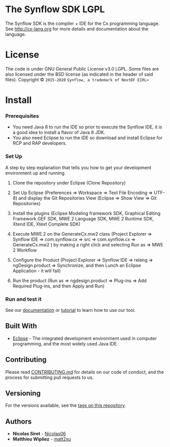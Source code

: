 # The Synflow SDK LGPL

The Synflow SDK is the compiler + IDE for the Cx programming language. See http://cx-lang.org for more details and documentation about the language.

# License

The code is under GNU General Public License v3.0 LGPL. Some files are also licensed under the BSD license (as indicated in the header of said files).
Copyright © `2015-2020` `Synflow, a trademark of NextDF EIRL>`

# Install

### Prerequisites

* You need Java 8 to run the IDE so prior to execute the Synflow IDE, it is a good idea to install a flavor of Java 8 JDK.
* You also need Eclipse to run the IDE so download and install Eclipse for RCP and RAP developers.

### Set Up

A step by step explanation that tells you how to get your development environment up and running.

1. Clone the repository under Eclipse (Clone Repository)

2. Set Up Eclipse (Preferences => Workspace => Text File Encoding => UTF-8) and display the Git Repositories View (Eclipse => Show View => Git Repositories)

3. Install the plugins (Eclipse Modeling framework SDK, Graphical Editing Framework GEF SDK, MWE 2 Language SDK, MWE 2 Runtime SDK, Xtend IDE, Xtext Complete SDK)

4. Execute MWE 2 on the GenerateCx.mw2 class (Project Explorer => Synflow IDE => com.synflow.cx => src => com.synflow.cx => GenerateCx.mw2 ) by making a right click and selecting Run as => MWE 2 Workflow

5.  Configure the Product (Project Explorer => Synflow IDE => releng => ngDesign.product => Synchronize, and then Lunch an Eclipse Application - it will fail)

6.  Run the product (Run as => ngdesign.product => Plug-ins => Add Required Plug-ins, and then Apply and Run)

### Run and test it
See our [documentation](https://synflow.gitlab.io/docs/) or [tutorial](https://synflow.gitlab.io/courses/) to learn how to use our tool.

## Built With

* [Eclipse](https://www.eclipse.org/) - The integrated development environment used in computer programming, and the most widely used Java IDE.

## Contributing

Please read [CONTRIBUTING.md]() for details on our code of conduct, and the process for submitting pull requests to us.

## Versioning

For the versions available, see the [tags on this repository](https://gitlab.com/synflow/ngdesign_gplv3/tags).

## Authors

* **Nicolas Siret** - [Nicolas06](https://gitlab.com/nicolas06)
* **Matthieu Wipliez** - [matt2xu](https://gitlab.com/matt2xu)
